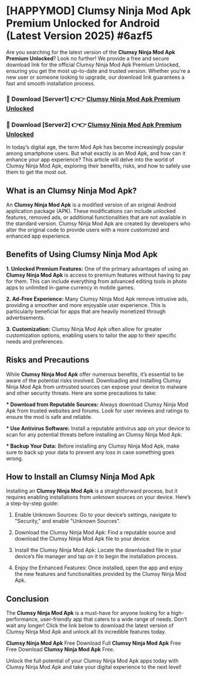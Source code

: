 # [HAPPYMOD] Clumsy Ninja Mod Apk Premium Unlocked for Android (Latest Version 2025) #6azf5

Are you searching for the latest version of the <strong>Clumsy Ninja Mod Apk Premium Unlocked</strong>? Look no further! We provide a free and secure download link for the official Clumsy Ninja Mod Apk Premium Unlocked, ensuring you get the most up-to-date and trusted version. Whether you're a new user or someone looking to upgrade, our download link guarantees a fast and smooth installation process.


<h3>🔴 Download [Server1] 👉👉 <a href="https://appsnew.pages.dev?q=Clumsy+Ninja+Mod+Apk">Clumsy Ninja Mod Apk Premium Unlocked</a></h3>

<h3>🔴 Download [Server2] 👉👉 <a href="https://appsnew.pages.dev?q=Clumsy+Ninja+Mod+Apk">Clumsy Ninja Mod Apk Premium Unlocked</a></h3>


In today’s digital age, the term Mod Apk has become increasingly popular among smartphone users. But what exactly is an Mod Apk, and how can it enhance your app experience? This article will delve into the world of Clumsy Ninja Mod Apk, exploring their benefits, risks, and how to safely use them to get the most out.


<h2>What is an Clumsy Ninja Mod Apk?</h2>

An <strong>Clumsy Ninja Mod Apk</strong> is a modified version of an original Android application package (APK). These modifications can include unlocked features, removed ads, or additional functionalities that are not available in the standard version. Clumsy Ninja Mod Apk are created by developers who alter the original code to provide users with a more customized and enhanced app experience.


<h2>Benefits of Using Clumsy Ninja Mod Apk</h2>

<strong> 1. Unlocked Premium Features:</strong> One of the primary advantages of using an <strong>Clumsy Ninja Mod Apk</strong> is access to premium features without having to pay for them. This can include everything from advanced editing tools in photo apps to unlimited in-game currency in mobile games.

<strong> 2. Ad-Free Experience:</strong> Many Clumsy Ninja Mod Apk remove intrusive ads, providing a smoother and more enjoyable user experience. This is particularly beneficial for apps that are heavily monetized through advertisements.

<strong> 3. Customization:</strong> Clumsy Ninja Mod Apk often allow for greater customization options, enabling users to tailor the app to their specific needs and preferences.


<h2>Risks and Precautions</h2>

While <strong>Clumsy Ninja Mod Apk</strong> offer numerous benefits, it’s essential to be aware of the potential risks involved. Downloading and installing Clumsy Ninja Mod Apk from untrusted sources can expose your device to malware and other security threats. Here are some precautions to take:

<strong> * Download from Reputable Sources:</strong> Always download Clumsy Ninja Mod Apk from trusted websites and forums. Look for user reviews and ratings to ensure the mod is safe and reliable.

<strong> * Use Antivirus Software:</strong> Install a reputable antivirus app on your device to scan for any potential threats before installing an Clumsy Ninja Mod Apk.

<strong> * Backup Your Data:</strong> Before installing any Clumsy Ninja Mod Apk, make sure to back up your data to prevent any loss in case something goes wrong.


<h2>How to Install an Clumsy Ninja Mod Apk</h2>

Installing an <strong>Clumsy Ninja Mod Apk</strong> is a straightforward process, but it requires enabling installations from unknown sources on your device. Here’s a step-by-step guide:

 1. Enable Unknown Sources: Go to your device’s settings, navigate to "Security," and enable "Unknown Sources".

 2. Download the Clumsy Ninja Mod Apk: Find a reputable source and download the Clumsy Ninja Mod Apk file to your device.

 3. Install the Clumsy Ninja Mod Apk: Locate the downloaded file in your device’s file manager and tap on it to begin the installation process.

 4. Enjoy the Enhanced Features: Once installed, open the app and enjoy the new features and functionalities provided by the Clumsy Ninja Mod Apk.


<h2><strong>Conclusion</strong></h2>

The <strong>Clumsy Ninja Mod Apk</strong> is a must-have for anyone looking for a high-performance, user-friendly app that caters to a wide range of needs. Don’t wait any longer! Click the link below to download the latest version of Clumsy Ninja Mod Apk and unlock all its incredible features today.

<strong>Clumsy Ninja Mod Apk</strong> Free Download Full <strong>Clumsy Ninja Mod Apk</strong> Free Free Download <strong>Clumsy Ninja Mod Apk</strong> Free.

Unlock the full potential of your Clumsy Ninja Mod Apk apps today with Clumsy Ninja Mod Apk and take your digital experience to the next level!
